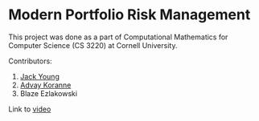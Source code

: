 # Modern Portfolio Risk Management

This project was done as a part of Computational Mathematics for Computer Science (CS 3220) at Cornell University.  

Contributors:
1. [Jack Young](https://github.com/JackRYoung)
2. [Advay Koranne](https://github.com/advayk) 
3. Blaze Ezlakowski 

Link to [video](https://www.youtube.com/watch?v=gAxrZfpTwsk)


